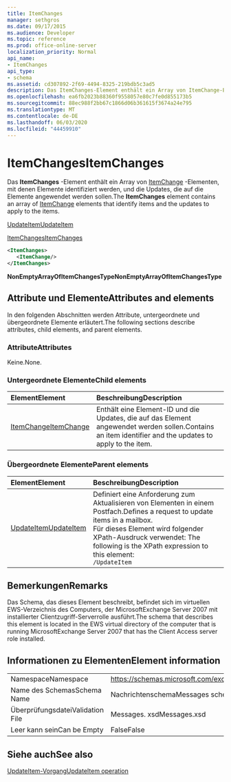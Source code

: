 ```yaml
---
title: ItemChanges
manager: sethgros
ms.date: 09/17/2015
ms.audience: Developer
ms.topic: reference
ms.prod: office-online-server
localization_priority: Normal
api_name:
- ItemChanges
api_type:
- schema
ms.assetid: cd307892-2f69-4494-8325-219bdb5c3ad5
description: Das ItemChanges-Element enthält ein Array von ItemChange-Elementen, mit denen Elemente identifiziert werden, und die Updates, die auf die Elemente angewendet werden sollen.
ms.openlocfilehash: ea6fb2023b88360f9558057e80c7fe0d855173b5
ms.sourcegitcommit: 88ec988f2bb67c1866d06b361615f3674a24e795
ms.translationtype: MT
ms.contentlocale: de-DE
ms.lasthandoff: 06/03/2020
ms.locfileid: "44459910"
---
```

# <a name="itemchanges"></a><span data-ttu-id="ae934-103">ItemChanges</span><span class="sxs-lookup"><span data-stu-id="ae934-103">ItemChanges</span></span>

<span data-ttu-id="ae934-104">Das **ItemChanges** -Element enthält ein Array von [ItemChange](itemchange.md) -Elementen, mit denen Elemente identifiziert werden, und die Updates, die auf die Elemente angewendet werden sollen.</span><span class="sxs-lookup"><span data-stu-id="ae934-104">The **ItemChanges** element contains an array of [ItemChange](itemchange.md) elements that identify items and the updates to apply to the items.</span></span> 
  
[<span data-ttu-id="ae934-105">UpdateItem</span><span class="sxs-lookup"><span data-stu-id="ae934-105">UpdateItem</span></span>](updateitem.md)
  
[<span data-ttu-id="ae934-106">ItemChanges</span><span class="sxs-lookup"><span data-stu-id="ae934-106">ItemChanges</span></span>](itemchanges.md)
  
```xml
<ItemChanges>
   <ItemChange/>
</ItemChanges>
```

 <span data-ttu-id="ae934-107">**NonEmptyArrayOfItemChangesType**</span><span class="sxs-lookup"><span data-stu-id="ae934-107">**NonEmptyArrayOfItemChangesType**</span></span>
## <a name="attributes-and-elements"></a><span data-ttu-id="ae934-108">Attribute und Elemente</span><span class="sxs-lookup"><span data-stu-id="ae934-108">Attributes and elements</span></span>

<span data-ttu-id="ae934-109">In den folgenden Abschnitten werden Attribute, untergeordnete und übergeordnete Elemente erläutert.</span><span class="sxs-lookup"><span data-stu-id="ae934-109">The following sections describe attributes, child elements, and parent elements.</span></span>
  
### <a name="attributes"></a><span data-ttu-id="ae934-110">Attribute</span><span class="sxs-lookup"><span data-stu-id="ae934-110">Attributes</span></span>

<span data-ttu-id="ae934-111">Keine.</span><span class="sxs-lookup"><span data-stu-id="ae934-111">None.</span></span>
  
### <a name="child-elements"></a><span data-ttu-id="ae934-112">Untergeordnete Elemente</span><span class="sxs-lookup"><span data-stu-id="ae934-112">Child elements</span></span>

|<span data-ttu-id="ae934-113">**Element**</span><span class="sxs-lookup"><span data-stu-id="ae934-113">**Element**</span></span>|<span data-ttu-id="ae934-114">**Beschreibung**</span><span class="sxs-lookup"><span data-stu-id="ae934-114">**Description**</span></span>|
|:-----|:-----|
|[<span data-ttu-id="ae934-115">ItemChange</span><span class="sxs-lookup"><span data-stu-id="ae934-115">ItemChange</span></span>](itemchange.md) <br/> |<span data-ttu-id="ae934-116">Enthält eine Element-ID und die Updates, die auf das Element angewendet werden sollen.</span><span class="sxs-lookup"><span data-stu-id="ae934-116">Contains an item identifier and the updates to apply to the item.</span></span>  <br/> |
   
### <a name="parent-elements"></a><span data-ttu-id="ae934-117">Übergeordnete Elemente</span><span class="sxs-lookup"><span data-stu-id="ae934-117">Parent elements</span></span>

|<span data-ttu-id="ae934-118">**Element**</span><span class="sxs-lookup"><span data-stu-id="ae934-118">**Element**</span></span>|<span data-ttu-id="ae934-119">**Beschreibung**</span><span class="sxs-lookup"><span data-stu-id="ae934-119">**Description**</span></span>|
|:-----|:-----|
|[<span data-ttu-id="ae934-120">UpdateItem</span><span class="sxs-lookup"><span data-stu-id="ae934-120">UpdateItem</span></span>](updateitem.md) <br/> |<span data-ttu-id="ae934-121">Definiert eine Anforderung zum Aktualisieren von Elementen in einem Postfach.</span><span class="sxs-lookup"><span data-stu-id="ae934-121">Defines a request to update items in a mailbox.</span></span>  <br/> <span data-ttu-id="ae934-122">Für dieses Element wird folgender XPath-Ausdruck verwendet: </span><span class="sxs-lookup"><span data-stu-id="ae934-122">The following is the XPath expression to this element:</span></span>  <br/>  `/UpdateItem` <br/> |
   
## <a name="remarks"></a><span data-ttu-id="ae934-123">Bemerkungen</span><span class="sxs-lookup"><span data-stu-id="ae934-123">Remarks</span></span>

<span data-ttu-id="ae934-124">Das Schema, das dieses Element beschreibt, befindet sich im virtuellen EWS-Verzeichnis des Computers, der MicrosoftExchange Server 2007 mit installierter Clientzugriff-Serverrolle ausführt.</span><span class="sxs-lookup"><span data-stu-id="ae934-124">The schema that describes this element is located in the EWS virtual directory of the computer that is running MicrosoftExchange Server 2007 that has the Client Access server role installed.</span></span>
  
## <a name="element-information"></a><span data-ttu-id="ae934-125">Informationen zu Elementen</span><span class="sxs-lookup"><span data-stu-id="ae934-125">Element information</span></span>

|||
|:-----|:-----|
|<span data-ttu-id="ae934-126">Namespace</span><span class="sxs-lookup"><span data-stu-id="ae934-126">Namespace</span></span>  <br/> |https://schemas.microsoft.com/exchange/services/2006/messages  <br/> |
|<span data-ttu-id="ae934-127">Name des Schemas</span><span class="sxs-lookup"><span data-stu-id="ae934-127">Schema Name</span></span>  <br/> |<span data-ttu-id="ae934-128">Nachrichtenschema</span><span class="sxs-lookup"><span data-stu-id="ae934-128">Messages schema</span></span>  <br/> |
|<span data-ttu-id="ae934-129">Überprüfungsdatei</span><span class="sxs-lookup"><span data-stu-id="ae934-129">Validation File</span></span>  <br/> |<span data-ttu-id="ae934-130">Messages. xsd</span><span class="sxs-lookup"><span data-stu-id="ae934-130">Messages.xsd</span></span>  <br/> |
|<span data-ttu-id="ae934-131">Leer kann sein</span><span class="sxs-lookup"><span data-stu-id="ae934-131">Can be Empty</span></span>  <br/> |<span data-ttu-id="ae934-132">False</span><span class="sxs-lookup"><span data-stu-id="ae934-132">False</span></span>  <br/> |
   
## <a name="see-also"></a><span data-ttu-id="ae934-133">Siehe auch</span><span class="sxs-lookup"><span data-stu-id="ae934-133">See also</span></span>



[<span data-ttu-id="ae934-134">UpdateItem-Vorgang</span><span class="sxs-lookup"><span data-stu-id="ae934-134">UpdateItem operation</span></span>](updateitem-operation.md)


